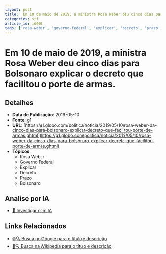 ```yaml
---
layout: post
title:  Em 10 de maio de 2019, a ministra Rosa Weber deu cinco dias para Bolsonaro explicar o decreto que facilitou o porte de armas.
categories: stf
article_id: id003
tags: ['rosa-weber', 'governo-federal', 'explicar', 'decreto', 'prazo', 'bolsonaro']
---
```


# Em 10 de maio de 2019, a ministra Rosa Weber deu cinco dias para Bolsonaro explicar o decreto que facilitou o porte de armas.

## Detalhes
- **Data de Publicação**: 2019-05-10
- **Fonte**: g1
- **URL**: [https://g1.globo.com/politica/noticia/2019/05/10/rosa-weber-da-cinco-dias-para-bolsonaro-explicar-decreto-que-facilitou-porte-de-armas.ghtml](https://g1.globo.com/politica/noticia/2019/05/10/rosa-weber-da-cinco-dias-para-bolsonaro-explicar-decreto-que-facilitou-porte-de-armas.ghtml)
- **Tópicos**:
  - Rosa Weber
  - Governo Federal
  - Explicar
  - Decreto
  - Prazo
  - Bolsonaro

## Analise por IA
- [🤖 Investigar com IA](https://www.perplexity.ai/search?q=%22not%C3%ADcia%20artigo%20Brasil%22%20Em%2010%20de%20maio%20de%202019%2C%20a%20ministra%20Rosa%20Weber%20deu%20cinco%20dias%20para%20Bolsonaro%20explicar%20o%20decreto%20que%20facilitou%20o%20porte%20de%20armas.%20g1%202019-05-10)

## Links Relacionados
- [🌐🔍 Busca no Google para o título e descrição](https://www.google.com/search?q=%22not%C3%ADcia%20artigo%20Brasil%22%20Em%2010%20de%20maio%20de%202019%2C%20a%20ministra%20Rosa%20Weber%20deu%20cinco%20dias%20para%20Bolsonaro%20explicar%20o%20decreto%20que%20facilitou%20o%20porte%20de%20armas.%20g1%202019-05-10)
- [📖🔍 Busca na Wikipedia para o título e descrição](https://pt.wikipedia.org/w/index.php?search=%22not%C3%ADcia%20artigo%20Brasil%22%20Em%2010%20de%20maio%20de%202019%2C%20a%20ministra%20Rosa%20Weber%20deu%20cinco%20dias%20para%20Bolsonaro%20explicar%20o%20decreto%20que%20facilitou%20o%20porte%20de%20armas.%20g1%202019-05-10)

